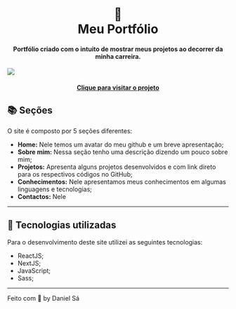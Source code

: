 <h1 align="center">
  📰<br>Meu Portfólio
</h1>

<h4 align="center">
  Portfólio criado com o intuito de mostrar meus projetos ao decorrer da minha carreira.
</h4>

<img src="/assets/portfolio.PNG" align="center"></img>

<h4 align="center"><a href="https://danieljvsa.vercel.app/">Clique para visitar o projeto</a></h4>

## 📚 Seções
O site é composto por 5 seções diferentes:

- **Home:** Nele temos um avatar do meu github e um breve apresentação;
- **Sobre mim:** Nessa seção tenho uma descrição dizendo um pouco sobre mim;
- **Projetos:** Apresenta alguns projetos desenvolvidos e com link direto para os respectivos códigos no GitHub;
- **Conhecimentos:** Nele apresentamos meus conhecimentos em algumas linguagens e tecnologias;
- **Contactos:** Nele
---

## 💼 Tecnologias utilizadas
Para o desenvolvimento deste site utilizei as seguintes tecnologias:

- ReactJS;
- NextJS;
- JavaScript;
- Sass;

---

Feito com 💜 by Daniel Sá 

